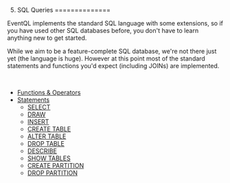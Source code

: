 5. SQL Queries
==============

EventQL implements the standard SQL language with some extensions, so if you
have used other SQL databases before, you don't have to learn anything new to
get started.

While we aim to be a feature-complete SQL database, we're not there just yet
(the language is huge). However at this point most of the standard statements
and functions you'd expect (including JOINs) are implemented.

<br />
<ul class="toc">
  <li>
    <a href="/documentation/sql/functions-and-operators">Functions &amp; Operators</a>
  </li>
  <li>
    <a href="/documentation/sql/statements">Statements</a>
    <ul>
      <li>
        <a href="/documentation/sql/statements/select">SELECT</a>
      </li>
      <li>
        <a href="/documentation/sql/statements/draw">DRAW</a>
      </li>
      <li>
        <a href="/documentation/sql/statements/insert">INSERT</a>
      </li>
      <li>
        <a href="/documentation/sql/statements/create-table">CREATE TABLE</a>
      </li>
      <li>
        <a href="/documentation/sql/statements/alter-table">ALTER TABLE</a>
      </li>
      <li>
        <a href="/documentation/sql/statements/drop-table">DROP TABLE</a>
      </li>
      <li>
        <a href="/documentation/sql/statements/describe">DESCRIBE</a>
      </li>
      <li>
        <a href="/documentation/sql/statements/show-tables">SHOW TABLES</a>
      </li>
      <li>
        <a href="/documentation/sql/statements/create-partition">CREATE PARTITION</a>
      </li>
      <li>
        <a href="/documentation/sql/statements/drop-partition">DROP PARTITION</a>
      </li>
    </ul>
  </li>
</ul>

